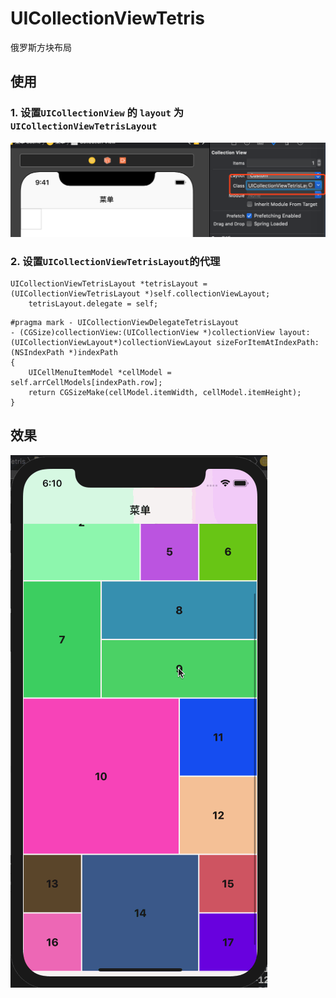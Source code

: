 # UICollectionViewTetris
俄罗斯方块布局

## 使用
### 1.  设置`UICollectionView` 的 `layout` 为`UICollectionViewTetrisLayout`
![设置](readmeSource/WX20190612-180057@2x.png)

### 2. 设置`UICollectionViewTetrisLayout`的代理
``` objc
UICollectionViewTetrisLayout *tetrisLayout = (UICollectionViewTetrisLayout *)self.collectionViewLayout;
    tetrisLayout.delegate = self;
```
``` objc
#pragma mark - UICollectionViewDelegateTetrisLayout
- (CGSize)collectionView:(UICollectionView *)collectionView layout:(UICollectionViewLayout*)collectionViewLayout sizeForItemAtIndexPath:(NSIndexPath *)indexPath
{
    UICellMenuItemModel *cellModel = self.arrCellModels[indexPath.row];
    return CGSizeMake(cellModel.itemWidth, cellModel.itemHeight);
}
```

## 效果

![效果](readmeSource/UICollectionViewTetris.gif)
